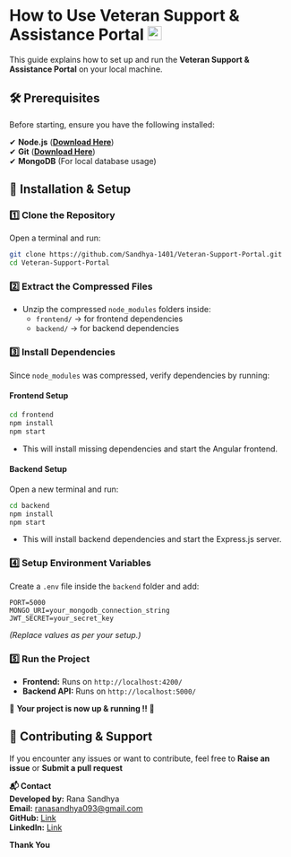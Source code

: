 # **How to Use Veteran Support & Assistance Portal <img src="https://upload.wikimedia.org/wikipedia/en/4/41/Flag_of_India.svg" width="25px" hight="40px">**  

This guide explains how to set up and run the **Veteran Support & Assistance Portal** on your local machine.  

## 🛠 Prerequisites  
Before starting, ensure you have the following installed:  

✔ **Node.js** (**[Download Here](https://nodejs.org/)**) <br>
✔ **Git** (**[Download Here](https://git-scm.com/)**) <br>
✔ **MongoDB** (For local database usage)  <br>
  
## 🚀 Installation & Setup  

### **1️⃣ Clone the Repository**  
Open a terminal and run:  
```sh
git clone https://github.com/Sandhya-1401/Veteran-Support-Portal.git
cd Veteran-Support-Portal
```

### **2️⃣ Extract the Compressed Files**  
- Unzip the compressed `node_modules` folders inside:  
  - `frontend/` → for frontend dependencies  
  - `backend/` → for backend dependencies  

### **3️⃣ Install Dependencies**  
Since `node_modules` was compressed, verify dependencies by running:  

#### **Frontend Setup**  
```sh
cd frontend
npm install
npm start
```
- This will install missing dependencies and start the Angular frontend.  

#### **Backend Setup**  
Open a new terminal and run:  
```sh
cd backend
npm install
npm start
```
- This will install backend dependencies and start the Express.js server.  

### **4️⃣ Setup Environment Variables**  
Create a `.env` file inside the `backend` folder and add:  
```env
PORT=5000
MONGO_URI=your_mongodb_connection_string
JWT_SECRET=your_secret_key
```
*(Replace values as per your setup.)*  

### **5️⃣ Run the Project**  
- **Frontend:** Runs on `http://localhost:4200/`  
- **Backend API:** Runs on `http://localhost:5000/`  

🎉 **Your project is now up & running !! 🚀**  

## 🙌 Contributing & Support  
If you encounter any issues or want to contribute, feel free to **Raise an issue** or **Submit a pull request**  <br>

**📬 Contact** <br>
**Developed by:** Rana Sandhya <br>
**Email:** ranasandhya093@gmail.com <br>
**GitHub:** [Link](github.com/Sandhya-1401)<br>
**LinkedIn:** [Link](linkedin.com/in/rana-sandhya1729)<br>

**Thank You**
